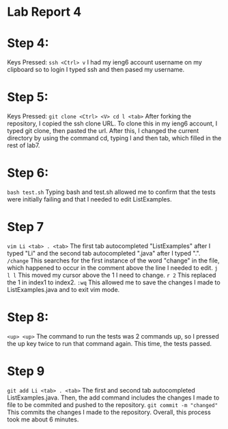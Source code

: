 # Lab Report 4
# Step 4: 
Keys Pressed: ` ssh <Ctrl> v ` I had my ieng6 account username on my clipboard so to login I typed ssh and then pased my username.
# Step 5: 
Keys Pressed: ` git clone <Ctrl> <V> cd l <tab> ` After forking the repository, I copied the ssh clone URL. To clone this in my ieng6 account, I typed git clone, then pasted the url.
After this, I changed the current directory by using the command cd, typing l and then tab, which filled in the rest of lab7.
# Step 6:
`bash test.sh` Typing bash and test.sh allowed me to confirm that the tests were initially failing and that I needed to edit ListExamples.
# Step 7
`vim Li <tab> . <tab>` The first tab autocompleted "ListExamples" after I typed "Li" and the second tab autocompleted ".java" after I typed ".". `/change` This searches for the first instance of the 
word "change" in the file, which happened to occur in the comment above the line I needed to edit. `j l l` This moved my cursor above the 1 I need to change. `r 2`
This replaced the 1 in index1 to index2. `:wq` This allowed me to save the changes I made to ListExamples.java and to exit vim mode. 
# Step 8:
`<up> <up>` The command to run the tests was 2 commands up, so I pressed the up key twice to run that command again. This time, the tests passed. 
# Step 9
`git add Li <tab> . <tab>` The first and second tab autocompleted ListExamples.java. Then, the add command includes the changes I made to file to be commited and pushed to the 
repository. `git commit -m "changed"` This commits the changes I made to the repository. Overall, this process took me about 6 minutes. 
 
